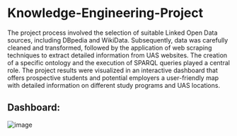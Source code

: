 # Knowledge-Engineering-Project

The project process involved the selection of suitable Linked Open Data sources, including DBpedia and WikiData. Subsequently, data was carefully cleaned and transformed, followed by the application of web scraping techniques to extract detailed information from UAS websites. The creation of a specific ontology and the execution of SPARQL queries played a central role. The project results were visualized in an interactive dashboard that offers prospective students and potential employers a user-friendly map with detailed information on different study programs and UAS locations.


## Dashboard:

![image](https://github.com/user-attachments/assets/f0292293-d250-4d61-a12e-4d548e8aeef9)

